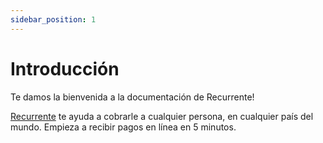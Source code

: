 ```yaml
---
sidebar_position: 1
---
```


# Introducción

Te damos la bienvenida a la documentación de Recurrente!

[Recurrente](https://recurrente.com) te ayuda a cobrarle a cualquier persona, en cualquier país del mundo.
Empieza a recibir pagos en línea en 5 minutos.
